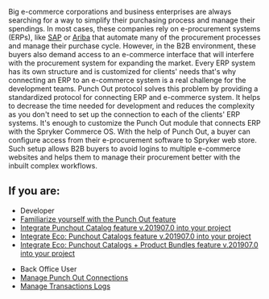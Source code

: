Big e-commerce corporations and business enterprises are always searching for a way to simplify their purchasing process and manage their spendings. In most cases, these companies rely on e-procurement systems (ERPs), like [SAP](https://www.sap.com/index.html) or [Ariba](https://www.ariba.com/) that automate many of the procurement processes and manage their purchase cycle. However, in the B2B environment, these buyers also demand access to an e-commerce interface that will interfere with the procurement system for expanding the market.
Every ERP system has its own structure and is customized for clients' needs that's why connecting an ERP to an e-commerce system is a real challenge for the development teams. Punch Out protocol solves this problem by providing a standardized protocol for connecting ERP and e-commerce system. It helps to decrease the time needed for development and reduces the complexity as you don't need to set up the connection to each of the clients' ERP systems. It's enough to customize the Punch Out module that connects ERP with the Spryker Commerce OS.
With the help of Punch Out, a buyer can configure access from their e-procurement software to Spryker web store. Such setup allows B2B buyers to avoid logins to multiple e-commerce websites and helps them to manage their procurement better with the inbuilt complex workflows. 

## If you are:

<div class="mr-container">
    <div class="mr-list-container">
        <!-- col1 -->
        <div class="mr-col">
            <ul class="mr-list mr-list-green">
                <li class="mr-title">Developer</li>
                <li><a href="https://documentation.spryker.com/v4/docs/punchout-feature-overview" class="mr-link">Familiarize yourself with the Punch Out feature</a></li>
                <li><a href="https://documentation.spryker.com/v4/docs/punchout-catalog-feature-integration" class="mr-link">Integrate Punchout Catalog feature v.201907.0 into your project</a></li>
                <li><a href="https://documentation.spryker.com/v4/docs/eco-punchout-catalogs-feature-integration" class="mr-link">Integrate Eco: Punchout Catalogs feature v.201907.0 into your project</a></li>
                  <li><a href="https://documentation.spryker.com/v4/docs/eco-punchout-catalogs-product-bundles-feature-integration" class="mr-link">Integrate Eco: Punchout Catalogs + Product Bundles feature v.201907.0 into your project</a></li>
            </ul>
        </div>
         <!-- col2 -->
        <div class="mr-col">
            <ul class="mr-list mr-list-blue">
                <li class="mr-title"> Back Office User</li>
                <li><a href="https://documentation.spryker.com/v4/docs/managing-punchout-connections" class="mr-link">Manage Punch Out Connections</a></li>
                <li><a href="https://documentation.spryker.com/v4/docs/managing-transactions-log" class="mr-link">Manage Transactions Logs</a></li>
            </ul>
        </div>
         </div>
</div>